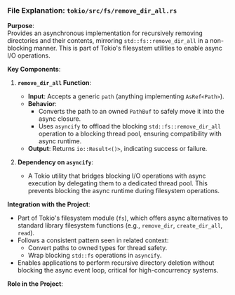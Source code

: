 ### File Explanation: `tokio/src/fs/remove_dir_all.rs`

**Purpose**:  
Provides an asynchronous implementation for recursively removing directories and their contents, mirroring `std::fs::remove_dir_all` in a non-blocking manner. This is part of Tokio's filesystem utilities to enable async I/O operations.

**Key Components**:
1. **`remove_dir_all` Function**:
   - **Input**: Accepts a generic `path` (anything implementing `AsRef<Path>`).
   - **Behavior**:
     - Converts the path to an owned `PathBuf` to safely move it into the async closure.
     - Uses `asyncify` to offload the blocking `std::fs::remove_dir_all` operation to a blocking thread pool, ensuring compatibility with async runtime.
   - **Output**: Returns `io::Result<()>`, indicating success or failure.

2. **Dependency on `asyncify`**:
   - A Tokio utility that bridges blocking I/O operations with async execution by delegating them to a dedicated thread pool. This prevents blocking the async runtime during filesystem operations.

**Integration with the Project**:
- Part of Tokio's filesystem module (`fs`), which offers async alternatives to standard library filesystem functions (e.g., `remove_dir`, `create_dir_all`, `read`).
- Follows a consistent pattern seen in related context:
  - Convert paths to owned types for thread safety.
  - Wrap blocking `std::fs` operations in `asyncify`.
- Enables applications to perform recursive directory deletion without blocking the async event loop, critical for high-concurrency systems.

**Role in the Project**:  